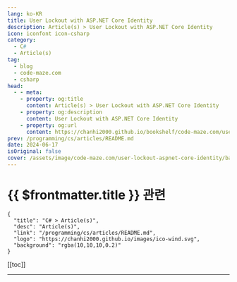 ```yaml
---
lang: ko-KR
title: User Lockout with ASP.NET Core Identity
description: Article(s) > User Lockout with ASP.NET Core Identity
icon: iconfont icon-csharp
category: 
  - C#
  - Article(s)
tag: 
  - blog
  - code-maze.com
  - csharp
head:  
  - - meta:
    - property: og:title
      content: Article(s) > User Lockout with ASP.NET Core Identity
    - property: og:description
      content: User Lockout with ASP.NET Core Identity
    - property: og:url
      content: https://chanhi2000.github.io/bookshelf/code-maze.com/user-lockout-aspnet-core-identity.html
prev: /programming/cs/articles/README.md
date: 2024-06-17
isOriginal: false
cover: /assets/image/code-maze.com/user-lockout-aspnet-core-identity/banner.png
---
```


# {{ $frontmatter.title }} 관련

```component VPCard
{
  "title": "C# > Article(s)",
  "desc": "Article(s)",
  "link": "/programming/cs/articles/README.md",
  "logo": "https://chanhi2000.github.io/images/ico-wind.svg",
  "background": "rgba(10,10,10,0.2)"
}
```

[[toc]]

---

<SiteInfo
  name="User Lockout with ASP.NET Core Identity"
  desc="In this article, we are going to learn about User Lockout functionality with ASP.NET Core. Additionally, we'll implement a custom password validation."
  url="https://code-maze.com/user-lockout-aspnet-core-identity/"
  logo="/assets/image/code-maze.com/favicon.png"
  preview="/assets/image/code-maze.com/user-lockout-aspnet-core-identity/banner.png"/>

<!-- TODO: 작성 -->
